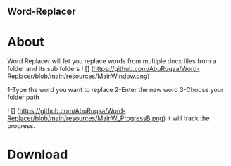 ## Word-Replacer




# About
Word Replacer will let you replace words from multiple docx files from a folder and its sub folders
! [] (https://github.com/AbuRuqaa/Word-Replacer/blob/main/resources/MainWindow.png)

1-Type the word you want to replace
2-Enter the new word
3-Choose your folder path

! [] (https://github.com/AbuRuqaa/Word-Replacer/blob/main/resources/MainW_ProgressB.png)
it will  track the progress.

# Download
